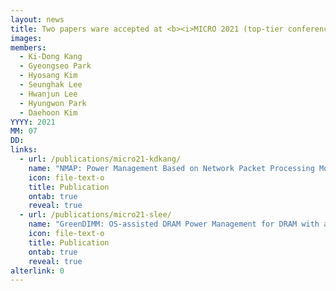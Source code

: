 ```yaml
---
layout: news
title: Two papers ware accepted at <b><i>MICRO 2021 (top-tier conference)</i></b>.
images:
members:
  - Ki-Dong Kang
  - Gyeongseo Park
  - Hyosang Kim
  - Seunghak Lee
  - Hwanjun Lee
  - Hyungwon Park
  - Daehoon Kim
YYYY: 2021
MM: 07
DD: 
links:
  - url: /publications/micro21-kdkang/
    name: "NMAP: Power Management Based on Network Packet Processing Mode Transition for Latency-Critical Workloads"
    icon: file-text-o
    title: Publication
    ontab: true
    reveal: true
  - url: /publications/micro21-slee/
    name: "GreenDIMM: OS-assisted DRAM Power Management for DRAM with a Sub-array Granularity Power-Down State"
    icon: file-text-o
    title: Publication
    ontab: true
    reveal: true
alterlink: 0
---
```

